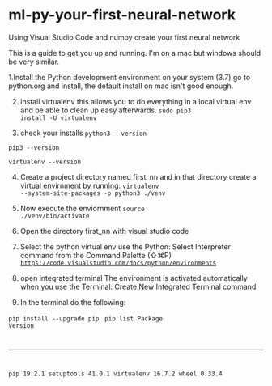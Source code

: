 # ml-py-your-first-neural-network
Using Visual Studio Code and numpy create your first neural network 

This is a guide to get you up and running. I'm on a mac but windows should be very similar. 

1.Install the Python development environment on your system (3.7) go to python.org and install, the default install on mac isn't good enough. 

2. install virtualenv   this allows you to do everything in a local virtual env and be able to clean up easy afterwards.
<code>sudo pip3 install -U virtualenv</code>

3. check your installs
<code>python3 --version</code>

<code>pip3 --version</code>

<code>virtualenv --version</code>

4. Create a project directory named first_nn and in that directory create a virtual envirnment by running:
<code>virtualenv --system-site-packages -p python3 ./venv</code>

5. Now execute the enviornment
<code>source ./venv/bin/activate</code>

6. Open the directory first_nn with visual studio code

7. Select the python virtual env  use the Python: Select Interpreter command from the Command Palette (⇧⌘P)
<code>https://code.visualstudio.com/docs/python/environments</code>

8. open integrated terminal The environment is activated automatically when you use the Terminal: Create New Integrated Terminal command 

9. In the terminal do the following:

<code>pip install --upgrade pip</code>
<code> pip list
Package    Version
---------- -------
pip        19.2.1 
setuptools 41.0.1 
virtualenv 16.7.2 
wheel      0.33.4 
</code>
